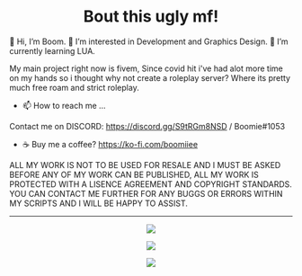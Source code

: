 <h1 align="center">Bout this ugly mf!</h1>
<p align="center">

👋 Hi, I’m Boom.
 👀 I’m interested in Development and Graphics Design.
 🌱 I’m currently learning LUA.

My main project right now is fivem, Since covid hit i've had alot more time on my hands so i thought why not create a roleplay server? Where its pretty much free roam and strict roleplay.

- 📫 How to reach me ...

Contact me on DISCORD: https://discord.gg/S9tRGm8NSD / Boomie#1053
 
 - ☕ Buy me a coffee?
 https://ko-fi.com/boomiiee

ALL MY WORK IS NOT TO BE USED FOR RESALE AND I MUST BE ASKED BEFORE ANY OF MY WORK CAN BE PUBLISHED, ALL MY WORK IS PROTECTED WITH A LISENCE AGREEMENT AND COPYRIGHT STANDARDS.
YOU CAN CONTACT ME FURTHER FOR ANY BUGGS OR ERRORS WITHIN MY SCRIPTS AND I WILL BE HAPPY TO ASSIST.</p>
    <hr>
<p align="center">
  <a href="https://github.com/Boom1053">
    <img src="https://github-readme-stats.vercel.app/api?username=Boom1053&count_private=true&include_all_commits=true&show_icons=true&theme=omni&custom_title=Boomies's Stats"/>
    <p align="center">
      <img src="https://github-readme-stats.vercel.app/api/top-langs/?username=Boom1053">
       <p align="center">
        <img src="https://komarev.com/ghpvc/?username=Boom1053&style=flat-square"/>
      </p>
    </p>
  </a>
</p>

<!---
THIS IS A READ ME FILED AND IS ALSO ACTING AS A COPYRIGHT ACT OF 2022 USCR Laws
--->
